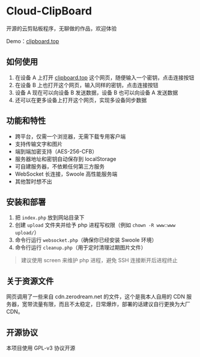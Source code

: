 # Cloud-ClipBoard
开源的云剪贴板程序，无聊做的作品，欢迎体验

Demo：[clipboard.top](https://clipboard.top/)

## 如何使用
1. 在设备 A 上打开 [clipboard.top](https://clipboard.top/) 这个网页，随便输入一个密钥，点击连接按钮
2. 在设备 B 上也打开这个网页，输入同样的密钥，点击连接按钮
3. 设备 A 现在可以向设备 B 发送数据，设备 B 也可以向设备 A 发送数据
4. 还可以在更多设备上打开这个网页，实现多设备同步数据

## 功能和特性
- 跨平台，仅需一个浏览器，无需下载专用客户端
- 支持传输文字和图片
- 端到端加密支持（AES-256-CFB）
- 服务器地址和密钥自动保存到 localStorage
- 可自建服务器，不依赖任何第三方服务
- WebSocket 长连接，Swoole 高性能服务端
- 其他暂时想不出

## 安装和部署
1. 把 `index.php` 放到网站目录下
2. 创建 `upload` 文件夹并给予 php 进程写权限（例如 `chown -R www:www upload/`）
3. 命令行运行 `websocket.php`（确保你已经安装 Swoole 环境）
4. 命令行运行 `cleanup.php`（用于定时清理过期图片文件）

> 建议使用 screen 来维护 php 进程，避免 SSH 连接断开后进程终止

## 关于资源文件
网页调用了一些来自 cdn.zerodream.net 的文件，这个是我本人自用的 CDN 服务器，宽带流量有限，而且不太稳定，日常爆炸，部署的话建议自行更换为大厂 CDN。

## 开源协议
本项目使用 GPL-v3 协议开源
